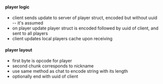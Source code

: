 #### player logic

- client sends update to server of player struct, encoded but without uuid -- it's assumed
- on player update player struct is encoded followed by uuid of client, and sent to all players
- client updates local players cache upon receiving

#### player layout

- first byte is opcode for player
- second chunk corresponds to nickname
- use same method as chat to encode string with its length
- optionally end with uuid of client
